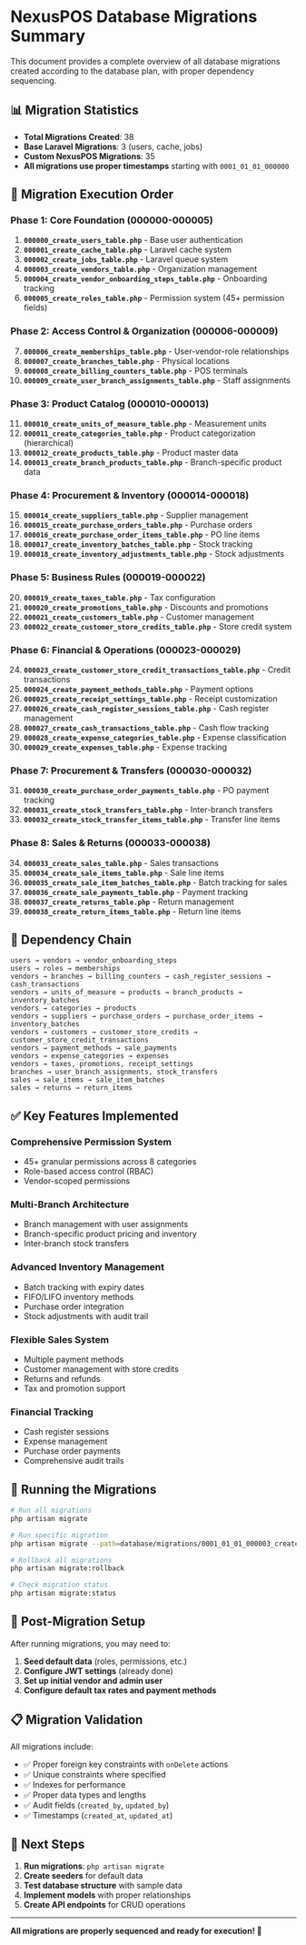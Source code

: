 # NexusPOS Database Migrations Summary

This document provides a complete overview of all database migrations created according to the database plan, with proper dependency sequencing.

## 📊 **Migration Statistics**
- **Total Migrations Created**: 38
- **Base Laravel Migrations**: 3 (users, cache, jobs)
- **Custom NexusPOS Migrations**: 35
- **All migrations use proper timestamps** starting with `0001_01_01_000000`

## 🚀 **Migration Execution Order**

### **Phase 1: Core Foundation (000000-000005)**
1. **`000000_create_users_table.php`** - Base user authentication
2. **`000001_create_cache_table.php`** - Laravel cache system
3. **`000002_create_jobs_table.php`** - Laravel queue system
4. **`000003_create_vendors_table.php`** - Organization management
5. **`000004_create_vendor_onboarding_steps_table.php`** - Onboarding tracking
6. **`000005_create_roles_table.php`** - Permission system (45+ permission fields)

### **Phase 2: Access Control & Organization (000006-000009)**
7. **`000006_create_memberships_table.php`** - User-vendor-role relationships
8. **`000007_create_branches_table.php`** - Physical locations
9. **`000008_create_billing_counters_table.php`** - POS terminals
10. **`000009_create_user_branch_assignments_table.php`** - Staff assignments

### **Phase 3: Product Catalog (000010-000013)**
11. **`000010_create_units_of_measure_table.php`** - Measurement units
12. **`000011_create_categories_table.php`** - Product categorization (hierarchical)
13. **`000012_create_products_table.php`** - Product master data
14. **`000013_create_branch_products_table.php`** - Branch-specific product data

### **Phase 4: Procurement & Inventory (000014-000018)**
15. **`000014_create_suppliers_table.php`** - Supplier management
16. **`000015_create_purchase_orders_table.php`** - Purchase orders
17. **`000016_create_purchase_order_items_table.php`** - PO line items
18. **`000017_create_inventory_batches_table.php`** - Stock tracking
19. **`000018_create_inventory_adjustments_table.php`** - Stock adjustments

### **Phase 5: Business Rules (000019-000022)**
20. **`000019_create_taxes_table.php`** - Tax configuration
21. **`000020_create_promotions_table.php`** - Discounts and promotions
22. **`000021_create_customers_table.php`** - Customer management
23. **`000022_create_customer_store_credits_table.php`** - Store credit system

### **Phase 6: Financial & Operations (000023-000029)**
24. **`000023_create_customer_store_credit_transactions_table.php`** - Credit transactions
25. **`000024_create_payment_methods_table.php`** - Payment options
26. **`000025_create_receipt_settings_table.php`** - Receipt customization
27. **`000026_create_cash_register_sessions_table.php`** - Cash register management
28. **`000027_create_cash_transactions_table.php`** - Cash flow tracking
29. **`000028_create_expense_categories_table.php`** - Expense classification
30. **`000029_create_expenses_table.php`** - Expense tracking

### **Phase 7: Procurement & Transfers (000030-000032)**
31. **`000030_create_purchase_order_payments_table.php`** - PO payment tracking
32. **`000031_create_stock_transfers_table.php`** - Inter-branch transfers
33. **`000032_create_stock_transfer_items_table.php`** - Transfer line items

### **Phase 8: Sales & Returns (000033-000038)**
34. **`000033_create_sales_table.php`** - Sales transactions
35. **`000034_create_sale_items_table.php`** - Sale line items
36. **`000035_create_sale_item_batches_table.php`** - Batch tracking for sales
37. **`000036_create_sale_payments_table.php`** - Payment tracking
38. **`000037_create_returns_table.php`** - Return management
39. **`000038_create_return_items_table.php`** - Return line items

## 🔗 **Dependency Chain**

```
users → vendors → vendor_onboarding_steps
users → roles → memberships
vendors → branches → billing_counters → cash_register_sessions → cash_transactions
vendors → units_of_measure → products → branch_products → inventory_batches
vendors → categories → products
vendors → suppliers → purchase_orders → purchase_order_items → inventory_batches
vendors → customers → customer_store_credits → customer_store_credit_transactions
vendors → payment_methods → sale_payments
vendors → expense_categories → expenses
vendors → taxes, promotions, receipt_settings
branches → user_branch_assignments, stock_transfers
sales → sale_items → sale_item_batches
sales → returns → return_items
```

## ✅ **Key Features Implemented**

### **Comprehensive Permission System**
- 45+ granular permissions across 8 categories
- Role-based access control (RBAC)
- Vendor-scoped permissions

### **Multi-Branch Architecture**
- Branch management with user assignments
- Branch-specific product pricing and inventory
- Inter-branch stock transfers

### **Advanced Inventory Management**
- Batch tracking with expiry dates
- FIFO/LIFO inventory methods
- Purchase order integration
- Stock adjustments with audit trail

### **Flexible Sales System**
- Multiple payment methods
- Customer management with store credits
- Returns and refunds
- Tax and promotion support

### **Financial Tracking**
- Cash register sessions
- Expense management
- Purchase order payments
- Comprehensive audit trails

## 🚀 **Running the Migrations**

```bash
# Run all migrations
php artisan migrate

# Run specific migration
php artisan migrate --path=database/migrations/0001_01_01_000003_create_vendors_table.php

# Rollback all migrations
php artisan migrate:rollback

# Check migration status
php artisan migrate:status
```

## 🔧 **Post-Migration Setup**

After running migrations, you may need to:

1. **Seed default data** (roles, permissions, etc.)
2. **Configure JWT settings** (already done)
3. **Set up initial vendor and admin user**
4. **Configure default tax rates and payment methods**

## 📋 **Migration Validation**

All migrations include:
- ✅ Proper foreign key constraints with `onDelete` actions
- ✅ Unique constraints where specified
- ✅ Indexes for performance
- ✅ Proper data types and lengths
- ✅ Audit fields (`created_by`, `updated_by`)
- ✅ Timestamps (`created_at`, `updated_at`)

## 🎯 **Next Steps**

1. **Run migrations**: `php artisan migrate`
2. **Create seeders** for default data
3. **Test database structure** with sample data
4. **Implement models** with proper relationships
5. **Create API endpoints** for CRUD operations

---

**All migrations are properly sequenced and ready for execution! 🚀** 